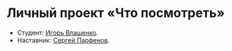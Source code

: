 # Личный проект «Что посмотреть»

* Студент: [Игорь Влащенко](https://up.htmlacademy.ru/php-3/1/user/442219).
* Наставник: [Сергей Парфенов](https://htmlacademy.ru/profile/id926645).
